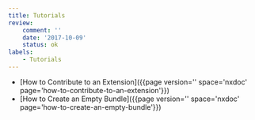 ```yaml
---
title: Tutorials
review:
    comment: ''
    date: '2017-10-09'
    status: ok
labels:
    - Tutorials
---
```


- [How to Contribute to an Extension]({{page version='' space='nxdoc' page='how-to-contribute-to-an-extension'}})
- [How to Create an Empty Bundle]({{page version='' space='nxdoc' page='how-to-create-an-empty-bundle'}})
